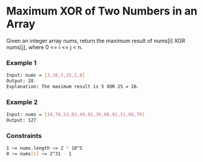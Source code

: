 # Maximum XOR of Two Numbers in an Array

Given an integer array nums, return the maximum result of nums[i] XOR nums[j], where 0 <= i <= j < n.

### Example 1
```sh
Input: nums = [3,10,5,25,2,8]
Output: 28
Explanation: The maximum result is 5 XOR 25 = 28.
```

### Example 2
```sh
Input: nums = [14,70,53,83,49,91,36,80,92,51,66,70]
Output: 127
```

### Constraints
```sh
1 <= nums.length <= 2 * 10^5
0 <= nums[i] <= 2^31 - 1
```
